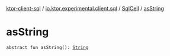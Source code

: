 [ktor-client-sql](../../index.md) / [io.ktor.experimental.client.sql](../index.md) / [SqlCell](index.md) / [asString](./as-string.md)

# asString

`abstract fun asString(): `[`String`](https://kotlinlang.org/api/latest/jvm/stdlib/kotlin/-string/index.html)